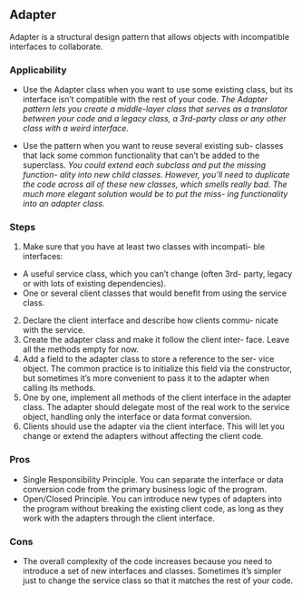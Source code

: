 ## Adapter
Adapter is a structural design pattern that allows objects with incompatible interfaces to collaborate.

### Applicability
- Use the Adapter class when you want to use some existing class, but its interface isn’t compatible with the rest of your code.
_The Adapter pattern lets you create a middle-layer class that serves as a translator between your code and a legacy class, a 3rd-party class or any other class with a weird interface._

- Use the pattern when you want to reuse several existing sub- classes that lack some common functionality that can’t be added to the superclass.
_You could extend each subclass and put the missing function- ality into new child classes. However, you’ll need to duplicate the code across all of these new classes, which smells really bad. The much more elegant solution would be to put the miss- ing functionality into an adapter class._

### Steps
1. Make sure that you have at least two classes with incompati-
ble interfaces:
  - A useful service class, which you can’t change (often 3rd- party, legacy or with lots of existing dependencies).
  - One or several client classes that would benefit from using the service class.
2. Declare the client interface and describe how clients commu- nicate with the service.
3. Create the adapter class and make it follow the client inter- face. Leave all the methods empty for now.
4. Add a field to the adapter class to store a reference to the ser- vice object. The common practice is to initialize this field via the constructor, but sometimes it’s more convenient to pass it to the adapter when calling its methods.
5. One by one, implement all methods of the client interface in the adapter class. The adapter should delegate most of the real work to the service object, handling only the interface or data format conversion.
6. Clients should use the adapter via the client interface. This will let you change or extend the adapters without affecting the client code.

### Pros
* Single Responsibility Principle. You can separate the interface or data conversion code from the primary business logic of the program.
* Open/Closed Principle. You can introduce new types of adapters into the program without breaking the existing client code, as long as they work with the adapters through the client interface.

### Cons
* The overall complexity of the code increases because you need to introduce a set of new interfaces and classes. Sometimes it’s simpler just to change the service class so that it matches the rest of your code.